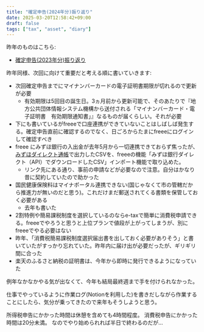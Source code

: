 ```yaml
---
title: "確定申告(2024年分)振り返り"
date: 2025-03-20T12:58:42+09:00
draft: false
tags: ["tax", "asset", "diary"]
---
```


昨年のものはこちら:

- [確定申告(2023年分)振り返り](/blog/202404/06/final-tax-return/)

昨年同様、次回に向けて重要だと考える順に書いていきます:

- 次回確定申告までにマイナンバーカードの電子証明書期限が切れるので更新が必要
  - 有効期限は5回目の誕生日。3ヵ月前から更新可能で、そのあたりで『地方公共団体情報システム機構から送付される「マイナンバーカード・電子証明書　有効期限通知書」』なるものが届くらしい。それが必要
- 下にも書いているがfreeeで口座連携ができていないことはしばしば発生する。確定申告直前に確認するのでなく、日ごろからたまにfreeeにログインして確認すべき
- freee にみずほ銀行の入出金が去年5月から一切連携できておらず焦ったが、[みずほダイレクト通帳](https://www.mizuhobank.co.jp/direct/about/service/directpassbook/index.html)で出力したCSVを、freeeの機能「みずほ銀行ダイレクト（API）でダウンロードしたCSV」インポート機能で取り込めた。
  - リンク先にある通り、事前の申請などが必要なので注意。自分はかなり昔に契約していたので助かった
- 国民健康保険料はマイナポータル連携できない(国じゃなくて市の管轄だから推進力が無いのだと思う)。これだけまだ郵送されてくる書類を保管しておく必要がある
  - 去年も書いた
- 2割特例や簡易課税制度を選択しているのならe-taxで簡単に消費税申請できる。freeeでやろうと思うと上位プランで値段が上がってしまうが、別にfreeeでやる必要はない
- 昨年、「消費税簡易課税制度選択届出書を出しておく必要がありそう」と書いていたがすっかり忘れていた。昨年内に届け出が必要だったが、ギリギリ間に合った
- 楽天のふるさと納税の証明書は、今年から即時に発行できるようになっていた

例年なかなかやる気が出なくて、今年も結局最終週まで手を付けられなかった。

仕事でやっているように作業ログ(Notionを利用した)を書きだしながら作業することにしたら、気分が乗ってきたので来年もそうしようと思う。

所得税申告にかかった時間は休憩を含めても4時間程度。
消費税申告にかかった時間は20分未満。
なのでやり始められれば半日で終わるのだが...
